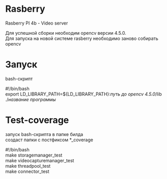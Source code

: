 # Rasberry  
Rasberry PI 4b - Video server  

Для успешной сборки необходим opencv версии 4.5.0.  
Для запуска на новой системе rasberry необходимо заново собирать opencv  

# Запуск  
bash-скрипт  

#!/bin/bash  
export LD_LIBRARY_PATH=${LD_LIBRARY_PATH}:*путь до opencv 4.5.0*/lib  
./*название программы*  

# Test-coverage  
запуск bash-скрипта в папке билда  
создаст папки с постфиксом *_coverage  

#!/bin/bash  
make storagemanager_test  
make videocapturemanager_test  
make threadpool_test  
make connector_test  

